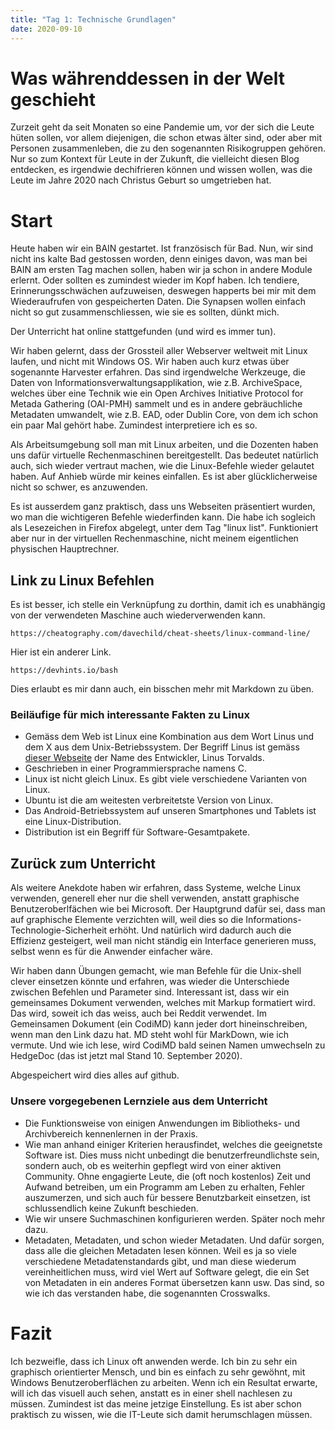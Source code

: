 ```yaml
---
title: "Tag 1: Technische Grundlagen"
date: 2020-09-10
---
```


# Was währenddessen in der Welt geschieht
Zurzeit geht da seit Monaten so eine Pandemie um, vor der sich die Leute hüten sollen, vor allem diejenigen, die schon etwas älter sind, oder aber mit Personen zusammenleben, die zu den sogenannten Risikogruppen gehören. Nur so zum Kontext für Leute in der Zukunft, die vielleicht diesen Blog entdecken, es irgendwie dechifrieren können und wissen wollen, was die Leute im Jahre 2020 nach Christus Geburt so umgetrieben hat. 

# Start
Heute haben wir ein BAIN gestartet. Ist französisch für Bad. Nun, wir sind nicht ins kalte Bad gestossen worden, denn einiges davon, was man bei BAIN am ersten Tag machen sollen, haben wir ja schon in andere Module erlernt. Oder sollten es zumindest wieder im Kopf haben. Ich tendiere, Erinnerungsschwächen aufzuweisen, deswegen happerts bei mir mit dem Wiederaufrufen von gespeicherten Daten. Die Synapsen wollen einfach nicht so gut zusammenschliessen, wie sie es sollten, dünkt mich.

Der Unterricht hat online stattgefunden (und wird es immer tun). 

Wir haben gelernt, dass der Grossteil aller Webserver weltweit mit Linux laufen, und nicht mit Windows OS. Wir haben auch kurz etwas über sogenannte Harvester erfahren. Das sind irgendwelche Werkzeuge, die Daten von Informationsverwaltungsapplikation, wie z.B. ArchiveSpace, welches über eine Technik wie ein Open Archives Initiative Protocol for Metada Gathering (OAI-PMH) sammelt und es in andere gebräuchliche Metadaten umwandelt, wie z.B. EAD, oder Dublin Core, von dem ich schon ein paar Mal gehört habe. Zumindest interpretiere ich es so. 

Als Arbeitsumgebung soll man mit Linux arbeiten, und die Dozenten haben uns dafür virtuelle Rechenmaschinen bereitgestellt. Das bedeutet natürlich auch, sich wieder vertraut machen, wie die Linux-Befehle wieder gelautet haben. 
Auf Anhieb würde mir keines einfallen. Es ist aber glücklicherweise nicht so schwer, es anzuwenden. 

Es ist ausserdem ganz praktisch, dass uns Webseiten präsentiert wurden, wo man die wichtigeren Befehle wiederfinden kann. Die habe ich sogleich als Lesezeichen in Firefox abgelegt, unter dem Tag "linux list". Funktioniert aber nur in der virtuellen Rechenmaschine, nicht meinem eigentlichen physischen Hauptrechner. 

## Link zu Linux Befehlen
Es ist besser, ich stelle ein Verknüpfung zu dorthin, damit ich es unabhängig von der verwendeten Maschine auch wiederverwenden kann. 

```https://cheatography.com/davechild/cheat-sheets/linux-command-line/ ```

Hier ist ein anderer Link. 

```https://devhints.io/bash```

Dies erlaubt es mir dann auch, ein bisschen mehr mit Markdown zu üben.

### Beiläufige für mich interessante Fakten zu Linux
* Gemäss dem Web ist Linux eine Kombination aus dem Wort Linus und dem X aus dem Unix-Betriebssystem. Der Begriff Linus ist gemäss [dieser Webseite](https://whatis.techtarget.com/de/definition/Linux) der Name des Entwickler, Linus Torvalds. 
* Geschrieben in einer Programmiersprache namens C. 
* Linux ist nicht gleich Linux. Es gibt viele verschiedene Varianten von Linux. 
* Ubuntu ist die am weitesten verbreitetste Version von Linux. 
* Das Android-Betriebssystem auf unseren Smartphones und Tablets ist eine Linux-Distribution. 
* Distribution ist ein Begriff für Software-Gesamtpakete. 

## Zurück zum Unterricht
Als weitere Anekdote haben wir erfahren, dass Systeme, welche Linux verwenden, generell eher nur die shell verwenden, anstatt graphische Benutzeroberlfächen wie bei Microsoft. Der Hauptgrund dafür sei, dass man auf graphische Elemente verzichten will, weil dies so die Informations-Technologie-Sicherheit erhöht. Und natürlich wird dadurch auch die Effizienz gesteigert, weil man nicht ständig ein Interface generieren muss, selbst wenn es für die Anwender einfacher wäre. 

Wir haben dann Übungen gemacht, wie man Befehle für die Unix-shell clever einsetzen könnte und erfahren, was wieder die Unterschiede zwischen Befehlen und Parameter sind. 
Interessant ist, dass wir ein gemeinsames Dokument verwenden, welches mit Markup formatiert wird. Das wird, soweit ich das weiss, auch bei Reddit verwendet. 
Im Gemeinsamen Dokument (ein CodiMD) kann jeder dort hineinschreiben, wenn man den Link dazu hat. MD steht wohl für MarkDown, wie ich vermute. Und wie ich lese, wird CodiMD bald seinen Namen umwechseln zu HedgeDoc (das ist jetzt mal Stand 10. September 2020). 

Abgespeichert wird dies alles auf github. 

### Unsere vorgegebenen Lernziele aus dem Unterricht
* Die Funktionsweise von einigen Anwendungen im Bibliotheks- und Archivbereich kennenlernen in der Praxis. 
* Wie man anhand einiger Kriterien herausfindet, welches die geeignetste Software ist. Dies muss nicht unbedingt die benutzerfreundlichste sein, sondern auch, ob es weiterhin gepflegt wird von einer aktiven Community. Ohne engagierte Leute, die (oft noch kostenlos) Zeit und Aufwand betreiben, um ein Programm am Leben zu erhalten, Fehler auszumerzen, und sich auch für bessere Benutzbarkeit einsetzen, ist schlussendlich keine Zukunft beschieden. 
* Wie wir unsere Suchmaschinen konfigurieren werden. Später noch mehr dazu. 
* Metadaten, Metadaten, und schon wieder Metadaten. Und dafür sorgen, dass alle die gleichen Metadaten lesen können. Weil es ja so viele verschiedene Metadatenstandards gibt, und man diese wiederum vereinheitlichen muss, wird viel Wert auf Software gelegt, die ein Set von Metadaten in ein anderes Format übersetzen kann usw. Das sind, so wie ich das verstanden habe, die sogenannten Crosswalks. 

# Fazit
Ich bezweifle, dass ich Linux oft anwenden werde. Ich bin zu sehr ein graphisch orientierter Mensch, und bin es einfach zu sehr gewöhnt, mit Windows Benutzeroberflächen zu arbeiten. Wenn ich ein Resultat erwarte, will ich das visuell auch sehen, anstatt es in einer shell nachlesen zu müssen. Zumindest ist das meine jetzige Einstellung. 
Es ist aber schon praktisch zu wissen, wie die IT-Leute sich damit herumschlagen müssen. 
